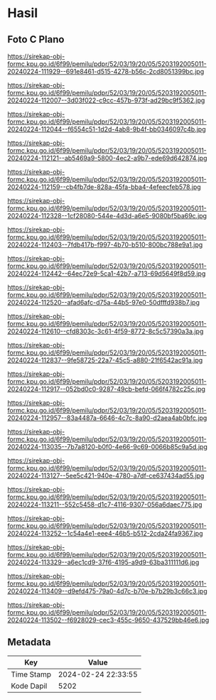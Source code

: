 # Hasil

## Foto C Plano

https://sirekap-obj-formc.kpu.go.id/6f99/pemilu/pdpr/52/03/19/20/05/5203192005011-20240224-111929--691e8461-d515-4278-b56c-2cd8051399bc.jpg

https://sirekap-obj-formc.kpu.go.id/6f99/pemilu/pdpr/52/03/19/20/05/5203192005011-20240224-112007--3d03f022-c9cc-457b-973f-ad29bc9f5362.jpg

https://sirekap-obj-formc.kpu.go.id/6f99/pemilu/pdpr/52/03/19/20/05/5203192005011-20240224-112044--f6554c51-1d2d-4ab8-9b4f-bb0346097c4b.jpg

https://sirekap-obj-formc.kpu.go.id/6f99/pemilu/pdpr/52/03/19/20/05/5203192005011-20240224-112121--ab5469a9-5800-4ec2-a9b7-ede69d642874.jpg

https://sirekap-obj-formc.kpu.go.id/6f99/pemilu/pdpr/52/03/19/20/05/5203192005011-20240224-112159--cb4fb7de-828a-45fa-bba4-4efeecfeb578.jpg

https://sirekap-obj-formc.kpu.go.id/6f99/pemilu/pdpr/52/03/19/20/05/5203192005011-20240224-112328--1cf28080-544e-4d3d-a6e5-9080bf5ba69c.jpg

https://sirekap-obj-formc.kpu.go.id/6f99/pemilu/pdpr/52/03/19/20/05/5203192005011-20240224-112403--7fdb417b-f997-4b70-b510-800bc788e9a1.jpg

https://sirekap-obj-formc.kpu.go.id/6f99/pemilu/pdpr/52/03/19/20/05/5203192005011-20240224-112442--64ec72e9-5ca1-42b7-a713-69d5649f8d59.jpg

https://sirekap-obj-formc.kpu.go.id/6f99/pemilu/pdpr/52/03/19/20/05/5203192005011-20240224-112520--afad6afc-d75a-44b5-97e0-50dfffd938b7.jpg

https://sirekap-obj-formc.kpu.go.id/6f99/pemilu/pdpr/52/03/19/20/05/5203192005011-20240224-112610--cfd8303c-3c61-4f59-8772-8c5c57390a3a.jpg

https://sirekap-obj-formc.kpu.go.id/6f99/pemilu/pdpr/52/03/19/20/05/5203192005011-20240224-112837--9fe58725-22a7-45c5-a880-21f6542ac91a.jpg

https://sirekap-obj-formc.kpu.go.id/6f99/pemilu/pdpr/52/03/19/20/05/5203192005011-20240224-112917--052bd0c0-9287-49cb-befd-066f4782c25c.jpg

https://sirekap-obj-formc.kpu.go.id/6f99/pemilu/pdpr/52/03/19/20/05/5203192005011-20240224-112957--83a4487a-6646-4c7c-8a90-d2aea4ab0bfc.jpg

https://sirekap-obj-formc.kpu.go.id/6f99/pemilu/pdpr/52/03/19/20/05/5203192005011-20240224-113035--7b7a8120-b0f0-4e66-9c69-0066b85c9a5d.jpg

https://sirekap-obj-formc.kpu.go.id/6f99/pemilu/pdpr/52/03/19/20/05/5203192005011-20240224-113127--5ee5c421-940e-4780-a7df-ce637434ad55.jpg

https://sirekap-obj-formc.kpu.go.id/6f99/pemilu/pdpr/52/03/19/20/05/5203192005011-20240224-113211--552c5458-d1c7-4116-9307-056a6daec775.jpg

https://sirekap-obj-formc.kpu.go.id/6f99/pemilu/pdpr/52/03/19/20/05/5203192005011-20240224-113252--1c54a4e1-eee4-46b5-b512-2cda24fa9367.jpg

https://sirekap-obj-formc.kpu.go.id/6f99/pemilu/pdpr/52/03/19/20/05/5203192005011-20240224-113329--a6ec1cd9-37f6-4195-a9d9-63ba311111d6.jpg

https://sirekap-obj-formc.kpu.go.id/6f99/pemilu/pdpr/52/03/19/20/05/5203192005011-20240224-113409--d9efd475-79a0-4d7c-b70e-b7b29b3c66c3.jpg

https://sirekap-obj-formc.kpu.go.id/6f99/pemilu/pdpr/52/03/19/20/05/5203192005011-20240224-113502--f6928029-cec3-455c-9650-437529bb46e6.jpg


## Metadata

| Key        | Value               |
| ---------- | ------------------- |
| Time Stamp | 2024-02-24 22:33:55 |
| Kode Dapil | 5202                |



